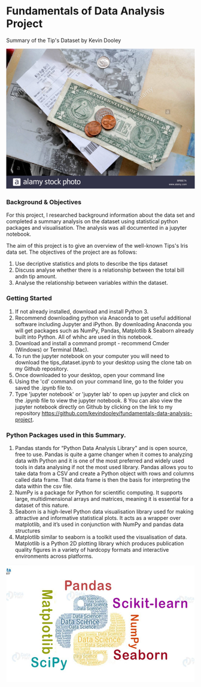 # Fundamentals of Data Analysis Project
Summary of the Tip's Dataset by Kevin Dooley

![](tip.png)

### Background & Objectives

For this project, I researched background information about the data set and completed a summary analysis on the dataset using statistical python packages and visualisation. The analysis was all documented in a jupyter notebook.

The aim of this project is to give an overview of the well-known Tips's Iris data set. The objectives of the project are as follows:
1. Use decriptive statistics and plots to describe the tips dataset
2. Discuss analyse whether there is a relationship between the total bill andn tip amount.
3. Analyse the relationship between variables within the dataset.


### Getting Started
1. If not already installed, download and install Python 3.
2. Recommend downloading python via Anaconda to get useful additional software including Jupyter and iPython. By downloading Anaconda you will get packages such as NumPy, Pandas, Matplotlib & Seaborn already built into Python. All of whihc are used in this notebook.
3. Download and install a command prompt - recommend Cmder (Windows) or Terminal (Mac).
4. To run the jupyter notebook on your computer you will need to download the tips_dataset.ipynb to your desktop using the clone tab on my Github repository.
5. Once downloaded to your desktop, open your command line
6. Using the 'cd' command on your command line, go to the folder you saved the .ipynb file to.
7. Type 'jupyter notebook' or 'jupyter lab' to open up jupyter and click on the .ipynb file to view the jupyter notebook.
8 You can also view the jupyter notebook directly on Github by clicking on the link to my repository https://github.com/kevindooley/fundamentals-data-analysis-project.

### Python Packages used in this Summary.

1. Pandas stands for “Python Data Analysis Library" and is open source, free to use. Pandas is quite a game changer when it comes to analyzing data with Python and it is one of the most preferred and widely used tools in data analysing if not the most used library. Pandas allows you to take data from a CSV and create a Python object with rows and columns called data frame. That data frame is then the basis for interpreting the data within the csv file.
2. NumPy is a package for Python for scientific computing. It supports large, multidimensional arrays and matrices, meaning it is essential for a dataset of this nature.
3. Seaborn is a high-level Python data visualisation library used for making attractive and informative statistical plots. It acts as a wrapper over matplotlib, and it’s used in conjunction with NumPy and pandas data structures
4. Matplotlib similar to seaborn is a toolkit used the visualisation of data. Matplotlib is a Python 2D plotting library which produces publication quality figures in a variety of hardcopy formats and interactive environments across platforms.

![](packages.png)
